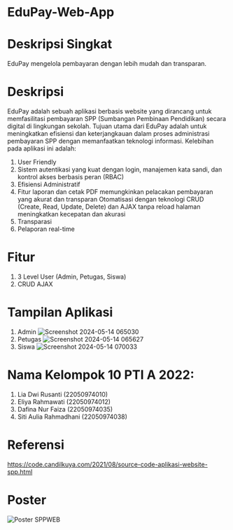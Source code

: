 # EduPay-Web-App

# Deskripsi Singkat
EduPay mengelola pembayaran dengan lebih mudah dan transparan.

# Deskripsi
EduPay adalah sebuah aplikasi berbasis website yang dirancang untuk memfasilitasi pembayaran SPP (Sumbangan Pembinaan Pendidikan) secara digital di lingkungan sekolah. Tujuan utama dari EduPay adalah untuk meningkatkan efisiensi dan keterjangkauan dalam proses administrasi pembayaran SPP dengan memanfaatkan teknologi informasi.
Kelebihan pada aplikasi ini adalah:
1. User Friendly
2. Sistem autentikasi yang kuat dengan login, manajemen kata sandi, dan kontrol akses berbasis peran (RBAC)
3. Efisiensi Administratif
4. Fitur laporan dan cetak PDF memungkinkan pelacakan pembayaran yang akurat dan transparan
Otomatisasi dengan teknologi CRUD (Create, Read, Update, Delete) dan AJAX tanpa reload halaman meningkatkan kecepatan dan akurasi
5. Transparasi
6. Pelaporan real-time

# Fitur
1. 3 Level User (Admin, Petugas, Siswa)
2. CRUD AJAX

# Tampilan Aplikasi
1. Admin
![Screenshot 2024-05-14 065030](https://github.com/Aulia038/EduPay-Web-App/assets/169772210/0f357354-c9de-43b8-9e82-4b96f06adf2b)
2. Petugas
![Screenshot 2024-05-14 065627](https://github.com/Aulia038/EduPay-Web-App/assets/169772210/c2aa9cc0-5156-4e86-8b60-ae2bf750557f)
3. Siswa
![Screenshot 2024-05-14 070033](https://github.com/Aulia038/EduPay-Web-App/assets/169772210/d8c880cc-38d0-43e8-8db2-479dfd2afa7a)

# Nama Kelompok 10 PTI A 2022:
1. Lia Dwi Rusanti (22050974010)
2. Eliya Rahmawati (22050974012)
3. Dafina Nur Faiza (22050974035)
4. Siti Aulia Rahmadhani (22050974038)

# Referensi
https://code.candilkuya.com/2021/08/source-code-aplikasi-website-spp.html

# Poster
![Poster SPPWEB](https://github.com/Aulia038/EduPay-Web-App/assets/169772210/b5455a8c-722f-4b1e-80d9-67a365cbc48e)







